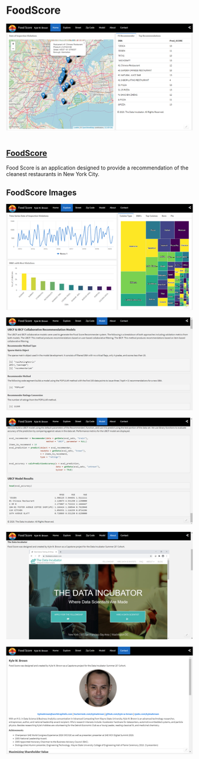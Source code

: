 # FoodScore

<div align="center">
  <img src="https://github.com/kyle-w-brown/FoodScore/blob/master/images/home-1.PNG"><br><br>
</div>

## [FoodScore](https://rpubs.com/kylewbrown/FoodScore)

Food Score is an application designed to provide a recommendation of the cleanest restaurants in New York City.

## FoodScore Images

<div align="center">
  <img src="https://github.com/kyle-w-brown/FoodScore/blob/master/images/explore.PNG"><br><br>
</div>



<div align="center">
  <img src="https://github.com/kyle-w-brown/FoodScore/blob/master/images/model-1.PNG"><br><br>
</div>



<div align="center">
  <img src="https://github.com/kyle-w-brown/FoodScore/blob/master/images/model-2.PNG"><br><br>
</div>

<div align="center">
  <img src="https://github.com/kyle-w-brown/FoodScore/blob/master/images/about.PNG"><br><br>
</div>


<div align="center">
  <img src="https://github.com/kyle-w-brown/FoodScore/blob/master/images/contact.PNG"><br><br>
</div>

